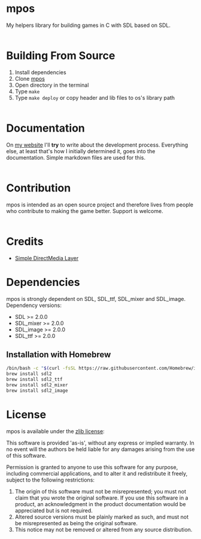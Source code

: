 # mpos
My helpers library for building games in C with SDL based on SDL.
<br><br>

# Building From Source
1. Install dependencies
2. Clone [mpos](https://github.com/kanasaru/mpos)
3. Open directory in the terminal
4. Type ```make```
5. Type ```make deploy``` or copy header and lib files to os's library path
<br><br>

# Documentation
On [my website](https://bitbyteopen.org) I'll **try** to write about the 
development process. Everything else, at least that's how I initially 
determined it, goes into the documentation.
Simple markdown files are used for this.
<br><br>

# Contribution
mpos is intended as an open source project and therefore lives from 
people who contribute to making the game better. Support is welcome.
<br><br>

# Credits
- [Simple DirectMedia Layer](https://www.libsdl.org)

# Dependencies
mpos is strongly dependent on SDL, SDL_ttf, SDL_mixer and SDL_image.
Dependency versions:
* SDL >= 2.0.0
* SDL_mixer >= 2.0.0
* SDL_image >= 2.0.0
* SDL_ttf >= 2.0.0

## Installation with Homebrew
```bash
/bin/bash -c "$(curl -fsSL https://raw.githubusercontent.com/Homebrew/install/HEAD/install.sh)"
brew install sdl2
brew install sdl2_ttf
brew install sdl2_mixer
brew install sdl2_image
```

# License
mpos is available under the [zlib license](https://www.zlib.net/zlib_license.html):

This software is provided 'as-is', without any express or implied
warranty.  In no event will the authors be held liable for any damages
arising from the use of this software.

Permission is granted to anyone to use this software for any purpose,
including commercial applications, and to alter it and redistribute it
freely, subject to the following restrictions:

1. The origin of this software must not be misrepresented; you must not
   claim that you wrote the original software. If you use this software
   in a product, an acknowledgment in the product documentation would be
   appreciated but is not required.
2. Altered source versions must be plainly marked as such, and must not be
   misrepresented as being the original software.
3. This notice may not be removed or altered from any source distribution.
